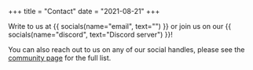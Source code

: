 +++
title = "Contact"
date = "2021-08-21"
+++

Write to us at {{ socials(name="email", text="") }} or join us
on our {{ socials(name="discord", text="Discord server") }}!

You can also reach out to us on any of our social handles, please see
the [community page](/community) for the full list.
